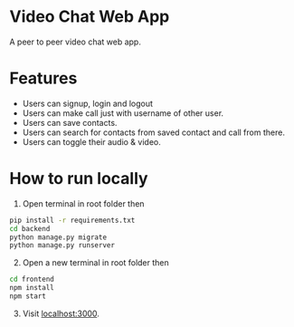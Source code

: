 # Video Chat Web App
A peer to peer video chat web app.

# Features
- Users can signup, login and logout
- Users can make call just with username of other user.
- Users can save contacts.
- Users can search for contacts from saved contact and call from there.
- Users can toggle their audio & video.

# How to run locally

1. Open terminal in root folder then
```bash
pip install -r requirements.txt
cd backend
python manage.py migrate
python manage.py runserver 
```
2. Open a new terminal in root folder then
```bash
cd frontend
npm install
npm start
```
3. Visit [localhost:3000](http://localhost:3000/).
